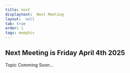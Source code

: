 ```yaml
---
title: next
displaytext:  Next Meeting
layout:  null
tab: true
order: 1
tags: memphis
---
```


## Next Meeting is Friday April 4th 2025

Topic Comming Soon...



